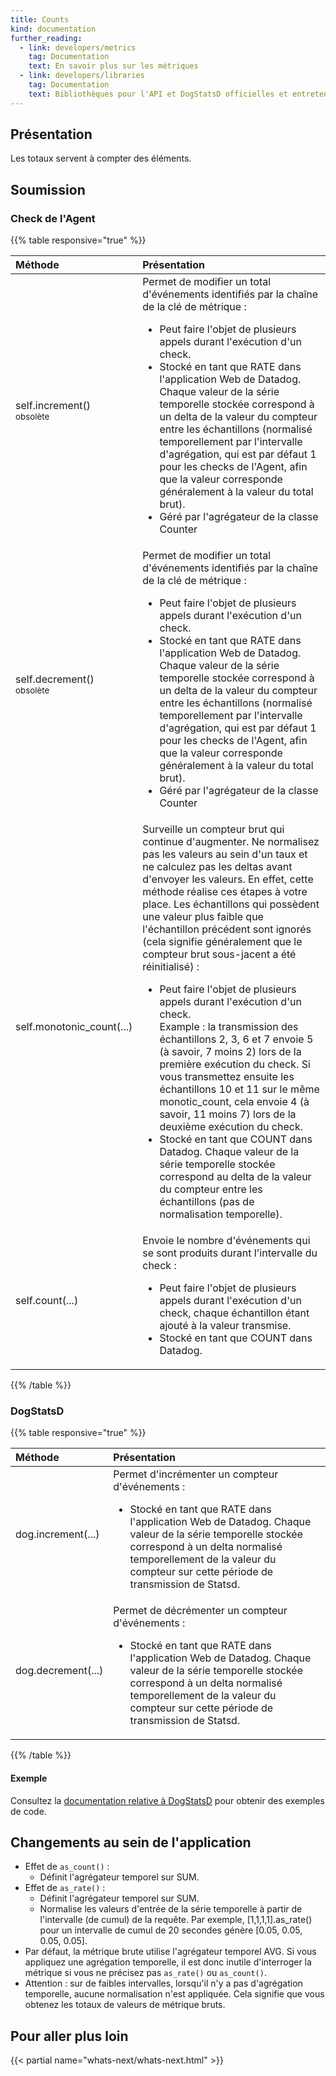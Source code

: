 ```yaml
---
title: Counts
kind: documentation
further_reading:
  - link: developers/metrics
    tag: Documentation
    text: En savoir plus sur les métriques
  - link: developers/libraries
    tag: Documentation
    text: Bibliothèques pour l'API et DogStatsD officielles et entretenues par la communauté
---
```

## Présentation

Les totaux servent à compter des éléments.

## Soumission

### Check de l'Agent

{{% table responsive="true" %}}

| Méthode | Présentation |
| :----- | :------- |
| self.increment()<br/><sup>obsolète</sup> | Permet de modifier un total d'événements identifiés par la chaîne de la clé de métrique : <ul><li>Peut faire l'objet de plusieurs appels durant l'exécution d'un check.</li><li>Stocké en tant que RATE dans l'application Web de Datadog. Chaque valeur de la série temporelle stockée correspond à un delta de la valeur du compteur entre les échantillons (normalisé temporellement par l'intervalle d'agrégation, qui est par défaut 1 pour les checks de l'Agent, afin que la valeur corresponde généralement à la valeur du total brut).</li><li>Géré par l'agrégateur de la classe Counter</li></ul> |
| self.decrement()<br /><sup>obsolète</sup> | Permet de modifier un total d'événements identifiés par la chaîne de la clé de métrique :<ul><li>Peut faire l'objet de plusieurs appels durant l'exécution d'un check.</li><li>Stocké en tant que RATE dans l'application Web de Datadog. Chaque valeur de la série temporelle stockée correspond à un delta de la valeur du compteur entre les échantillons (normalisé temporellement par l'intervalle d'agrégation, qui est par défaut 1 pour les checks de l'Agent, afin que la valeur corresponde généralement à la valeur du total brut).</li><li>Géré par l'agrégateur de la classe Counter</li></ul> |
| self.monotonic_count(...) | Surveille un compteur brut qui continue d'augmenter. Ne normalisez pas les valeurs au sein d'un taux et ne calculez pas les deltas avant d'envoyer les valeurs. En effet, cette méthode réalise ces étapes à votre place. Les échantillons qui possèdent une valeur plus faible que l'échantillon précédent sont ignorés (cela signifie généralement que le compteur brut sous-jacent a été réinitialisé) :<ul><li>Peut faire l'objet de plusieurs appels durant l'exécution d'un check. <br> Example : la transmission des échantillons 2, 3, 6 et 7 envoie 5 (à savoir, 7 moins 2) lors de la première exécution du check. Si vous transmettez ensuite les échantillons 10 et 11 sur le même monotic_count, cela envoie 4 (à savoir, 11 moins 7) lors de la deuxième exécution du check.</li><li>Stocké en tant que COUNT dans Datadog. Chaque valeur de la série temporelle stockée correspond au delta de la valeur du compteur entre les échantillons (pas de normalisation temporelle).</li></ul> |
| self.count(...) | Envoie le nombre d'événements qui se sont produits durant l'intervalle du check : <ul><li>Peut faire l'objet de plusieurs appels durant l'exécution d'un check, chaque échantillon étant ajouté à la valeur transmise.</li><li>Stocké en tant que COUNT dans Datadog.</li></ul> |

{{% /table %}}

### DogStatsD

{{% table responsive="true" %}}

| Méthode | Présentation |
| :----- | :------- |
| dog.increment(...) | Permet d'incrémenter un compteur d'événements : <ul><li>Stocké en tant que RATE dans l'application Web de Datadog. Chaque valeur de la série temporelle stockée correspond à un delta normalisé temporellement de la valeur du compteur sur cette période de transmission de Statsd.</li></ul> |
| dog.decrement(...) | Permet de décrémenter un compteur d'événements : <ul><li>Stocké en tant que RATE dans l'application Web de Datadog. Chaque valeur de la série temporelle stockée correspond à un delta normalisé temporellement de la valeur du compteur sur cette période de transmission de Statsd.</li></ul> |
{{% /table %}}

#### Exemple

Consultez la [documentation relative à DogStatsD][1] pour obtenir des exemples de code.

## Changements au sein de l'application

* Effet de `as_count()` :
    * Définit l'agrégateur temporel sur SUM.
* Effet de `as_rate()` :
    * Définit l'agrégateur temporel sur SUM.
    * Normalise les valeurs d'entrée de la série temporelle à partir de l'intervalle (de cumul) de la requête. Par exemple, [1,1,1,1].as_rate() pour un intervalle de cumul de 20 secondes génère [0.05, 0.05, 0.05, 0.05].
* Par défaut, la métrique brute utilise l'agrégateur temporel AVG. Si vous appliquez une agrégation temporelle, il est donc inutile d'interroger la métrique si vous ne précisez pas `as_rate()` ou `as_count()`.
* Attention : sur de faibles intervalles, lorsqu'il n'y a pas d'agrégation temporelle, aucune normalisation n'est appliquée. Cela signifie que vous obtenez les totaux de valeurs de métrique bruts.

## Pour aller plus loin

{{< partial name="whats-next/whats-next.html" >}}

[1]: /fr/developers/dogstatsd/data_types#counters
